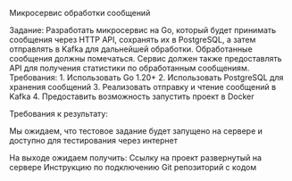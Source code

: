 
Микросервис обработки сообщений

Задание:
Разработать микросервис на Go, который будет принимать сообщения через HTTP API, сохранять их в PostgreSQL, а затем отправлять в Kafka для дальнейшей обработки. Обработанные сообщения должны помечаться. Сервис должен также предоставлять API для получения статистики по обработанным сообщениям.
Требования:
	1.	Использовать Go 1.20+
	2.	Использовать PostgreSQL для хранения сообщений
	3.	Реализовать отправку и чтение сообщений в Kafka
	4.	Предоставить возможность запустить проект в Docker

Требования к результату:

Мы ожидаем, что тестовое задание будет запущено на сервере и доступно для тестирования через интернет

На выходе ожидаем получить:
Ссылку на проект развернутый на сервере
Инструкцию по подключению
Git репозиторий с кодом


